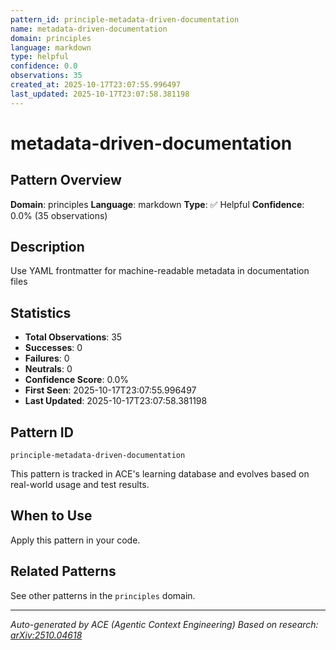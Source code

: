 ```yaml
---
pattern_id: principle-metadata-driven-documentation
name: metadata-driven-documentation
domain: principles
language: markdown
type: helpful
confidence: 0.0
observations: 35
created_at: 2025-10-17T23:07:55.996497
last_updated: 2025-10-17T23:07:58.381198
---
```

# metadata-driven-documentation

## Pattern Overview

**Domain**: principles
**Language**: markdown
**Type**: ✅ Helpful
**Confidence**: 0.0% (35 observations)

## Description

Use YAML frontmatter for machine-readable metadata in documentation files

## Statistics

- **Total Observations**: 35
- **Successes**: 0
- **Failures**: 0
- **Neutrals**: 0
- **Confidence Score**: 0.0%
- **First Seen**: 2025-10-17T23:07:55.996497
- **Last Updated**: 2025-10-17T23:07:58.381198

## Pattern ID

```
principle-metadata-driven-documentation
```

This pattern is tracked in ACE's learning database and evolves based on real-world usage and test results.

## When to Use

Apply this pattern in your code.

## Related Patterns

See other patterns in the `principles` domain.

---

*Auto-generated by ACE (Agentic Context Engineering)*
*Based on research: [arXiv:2510.04618](https://arxiv.org/abs/2510.04618)*
